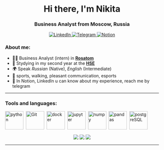 <div id="header" align ="center">
  <h1>Hi there, I'm  Nikita</h1> 
  <h3>Business Analyst from Moscow, Russia</h3>
</div>

<div id="socials" align ="center">
  <a href="https://www.linkedin.com/in/slastionov">
    <img src="https://img.shields.io/badge/LinkedIn-blue?style=for-the-badge&logo=linkedin&logoColor=white" alt="LinkedIn"/>
  </a>
  <a href="https://t.me/slastionov">
    <img src="https://img.shields.io/badge/Telegram-blue?style=for-the-badge&logo=telegram&logoColor=white" alt="Telegram"/>
  </a>
  <a href="https://www.notion.so/CV-Resume-c3309a1e5f724cd89b9c1dd1188e2742">
    <img src="https://img.shields.io/badge/Notion-white?style=for-the-badge&logo=notion&logoColor=black" alt="Notion"/>
  </a>
</div>



### About me:
- :man_technologist: Business Analyst (intern) in **[Rosatom](https://greenatom.ru/)**
- :school: Stydying in my second year at the **[HSE](https://www.hse.ru/)**
- :earth_africa: Speak *Russian* (Native), *English* (Intermediate)
- :revolving_hearts: sports, walking, pleasant communication, esports
- 💬 In Notion, LinkedIn u can know about my experience, reach me by telegram

---


### Tools and languages:
<img src="https://cdn.jsdelivr.net/gh/devicons/devicon/icons/python/python-original.svg" title="python" width="60" heignt="60"/>&nbsp;
<img src="https://cdn.jsdelivr.net/gh/devicons/devicon/icons/git/git-original-wordmark.svg" title="Git" width="60" heignt="60"/>&nbsp;
<img src="https://cdn.jsdelivr.net/gh/devicons/devicon/icons/docker/docker-plain-wordmark.svg"    
title="docker" width="60" heignt="60"/>&nbsp;
<img src="https://cdn.jsdelivr.net/gh/devicons/devicon/icons/jupyter/jupyter-original-wordmark.svg" title="jupyter" width="60" heignt="60"/>&nbsp;
<img src="https://cdn.jsdelivr.net/gh/devicons/devicon/icons/numpy/numpy-original-wordmark.svg" title="numpy" width="60" heignt="60"/>&nbsp;
<img src="https://cdn.jsdelivr.net/gh/devicons/devicon/icons/pandas/pandas-original-wordmark.svg" title="pandas" width="60" heignt="60"/>&nbsp;
<img src="https://cdn.jsdelivr.net/gh/devicons/devicon/icons/postgresql/postgresql-original-wordmark.svg" title="postgreSQL" width="60" heignt="60"/>&nbsp;
          


<div id="header" align ="center">          
  <img src=http://github-profile-summary-cards.vercel.app/api/cards/profile-details?username=slastionov&theme=react"/>
  <img src=http://github-profile-summary-cards.vercel.app/api/cards/stats?username=slastionov&theme=react"/>
  <img src=http://github-profile-summary-cards.vercel.app/api/cards/productive-time?username=slastionov&theme=react&utcOffset=8"/>
</div>

---
